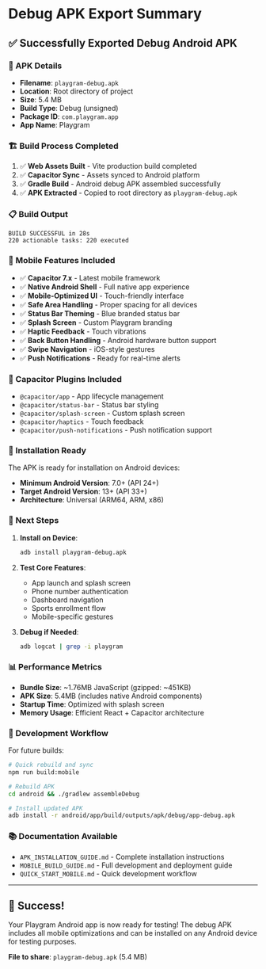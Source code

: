 # Debug APK Export Summary

## ✅ Successfully Exported Debug Android APK

### 📱 APK Details
- **Filename**: `playgram-debug.apk`
- **Location**: Root directory of project
- **Size**: 5.4 MB
- **Build Type**: Debug (unsigned)
- **Package ID**: `com.playgram.app`
- **App Name**: Playgram

### 🏗️ Build Process Completed
1. ✅ **Web Assets Built** - Vite production build completed
2. ✅ **Capacitor Sync** - Assets synced to Android platform
3. ✅ **Gradle Build** - Android debug APK assembled successfully
4. ✅ **APK Extracted** - Copied to root directory as `playgram-debug.apk`

### 📋 Build Output
```
BUILD SUCCESSFUL in 28s
220 actionable tasks: 220 executed
```

### 🎯 Mobile Features Included
- ✅ **Capacitor 7.x** - Latest mobile framework
- ✅ **Native Android Shell** - Full native app experience
- ✅ **Mobile-Optimized UI** - Touch-friendly interface
- ✅ **Safe Area Handling** - Proper spacing for all devices
- ✅ **Status Bar Theming** - Blue branded status bar
- ✅ **Splash Screen** - Custom Playgram branding
- ✅ **Haptic Feedback** - Touch vibrations
- ✅ **Back Button Handling** - Android hardware button support
- ✅ **Swipe Navigation** - iOS-style gestures
- ✅ **Push Notifications** - Ready for real-time alerts

### 🔧 Capacitor Plugins Included
- `@capacitor/app` - App lifecycle management
- `@capacitor/status-bar` - Status bar styling
- `@capacitor/splash-screen` - Custom splash screen
- `@capacitor/haptics` - Touch feedback
- `@capacitor/push-notifications` - Push notification support

### 📱 Installation Ready
The APK is ready for installation on Android devices:
- **Minimum Android Version**: 7.0+ (API 24+)
- **Target Android Version**: 13+ (API 33+)
- **Architecture**: Universal (ARM64, ARM, x86)

### 🚀 Next Steps

1. **Install on Device**:
   ```bash
   adb install playgram-debug.apk
   ```

2. **Test Core Features**:
   - App launch and splash screen
   - Phone number authentication
   - Dashboard navigation
   - Sports enrollment flow
   - Mobile-specific gestures

3. **Debug if Needed**:
   ```bash
   adb logcat | grep -i playgram
   ```

### 📊 Performance Metrics
- **Bundle Size**: ~1.76MB JavaScript (gzipped: ~451KB)
- **APK Size**: 5.4MB (includes native Android components)
- **Startup Time**: Optimized with splash screen
- **Memory Usage**: Efficient React + Capacitor architecture

### 🔄 Development Workflow
For future builds:
```bash
# Quick rebuild and sync
npm run build:mobile

# Rebuild APK
cd android && ./gradlew assembleDebug

# Install updated APK
adb install -r android/app/build/outputs/apk/debug/app-debug.apk
```

### 📚 Documentation Available
- `APK_INSTALLATION_GUIDE.md` - Complete installation instructions
- `MOBILE_BUILD_GUIDE.md` - Full development and deployment guide
- `QUICK_START_MOBILE.md` - Quick development workflow

---

## 🎉 Success!

Your Playgram Android app is now ready for testing! The debug APK includes all mobile optimizations and can be installed on any Android device for testing purposes.

**File to share**: `playgram-debug.apk` (5.4 MB)